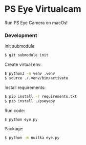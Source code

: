 PS Eye Virtualcam
===


Run PS Eye Camera on macOs!


### Development

Init submodule:
```bash
$ git submodule init
```

Create virtual env:
```bash
$ python3 -m venv .venv
$ source ./.venv/bin/activate
```

Install requirements:
```bash
$ pip install -r requirements.txt
$ pip install ./pseyepy
```

Run code:

```bash
$ python eye.py
```

Package:

```bash
$ python -m nuitka eye.py
```